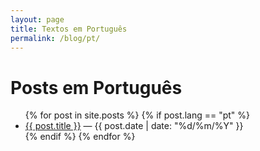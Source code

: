 ```yaml
---
layout: page
title: Textos em Português
permalink: /blog/pt/
---
```


# Posts em Português

<ul>
  {% for post in site.posts %}
    {% if post.lang == "pt" %}
      <li>
        <a href="{{ post.url }}">{{ post.title }}</a> — {{ post.date | date: "%d/%m/%Y" }}
      </li>
    {% endif %}
  {% endfor %}
</ul>
